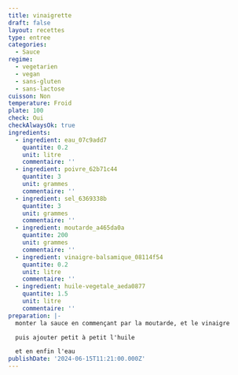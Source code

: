 ```yaml
---
title: vinaigrette
draft: false
layout: recettes
type: entree
categories:
  - Sauce
regime:
  - vegetarien
  - vegan
  - sans-gluten
  - sans-lactose
cuisson: Non
temperature: Froid
plate: 100
check: Oui
checkAlwaysOk: true
ingredients:
  - ingredient: eau_07c9add7
    quantite: 0.2
    unit: litre
    commentaire: ''
  - ingredient: poivre_62b71c44
    quantite: 3
    unit: grammes
    commentaire: ''
  - ingredient: sel_6369338b
    quantite: 3
    unit: grammes
    commentaire: ''
  - ingredient: moutarde_a465da0a
    quantite: 200
    unit: grammes
    commentaire: ''
  - ingredient: vinaigre-balsamique_08114f54
    quantite: 0.2
    unit: litre
    commentaire: ''
  - ingredient: huile-vegetale_aeda0877
    quantite: 1.5
    unit: litre
    commentaire: ''
preparation: |-
  monter la sauce en commençant par la moutarde, et le vinaigre

  puis ajouter petit à petit l'huile

  et en enfin l'eau
publishDate: '2024-06-15T11:21:00.000Z'
---
```



